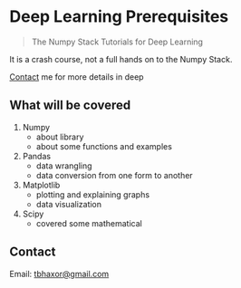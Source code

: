 # Deep Learning Prerequisites

> The Numpy Stack Tutorials for Deep Learning

It is a crash course, not a full hands on to the Numpy Stack. 

[Contact](#Contact) me for more details in deep


## What will be covered

1. Numpy
   + about library
   + about some functions and examples
2. Pandas
   + data wrangling
   + data conversion from one form to another
3. Matplotlib
   + plotting and explaining graphs
   + data visualization
4. Scipy
   + covered some mathematical 
  
  
## Contact

Email: tbhaxor@gmail.com

